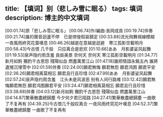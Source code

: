 title: 【填词】别（悲しみ雪に眠る）
tags: 填词
description: 博主的中文填词
---
[00:01.74]原「悲しみ雪に眠る」
[00:06.74]作/編曲∶長岡成貢
[00:19.74]伴奏
[00:21.74]誰的聲音迴盪不停　已是徬徨假装鎮定
[00:33.88]流光飛舞視線模糊 一夜風雨終究花葉嘆息
[00:46.26]越是在意越是迴避　寒江孤影空載明月
[00:58.43]今古恨 几千般　只应离合是悲欢
[01:10.66]ああ　月影婆娑风起舞
[01:19.53]泉声隐约雨含羞 良辰美景 奈何天 奈何天
寒江孤影空載明月 
[01:34.77]新月如鉤 獨釣千古恩怨 殘陽似血 燃盡萬里江山
[01:47.18]誰把情誼永銘五內 誰將遺憾沉埋雪中
[02:01.59]伴奏
[02:24.00]願君無悔 願君無怨 
願君鸿图 願君平安
[02:36.26]願君相离莫相忘
願君且行且珍惜
[02:47.99]ああ　月影婆娑风起舞
[02:57.24]泉声隐约雨含羞　江头未是风波恶 别有人间行路难
[03:12.42]願君無悔願君無怨 願君鸿图願君平安
[03:24.47]願君相离莫相忘 願君且行且珍惜
[03:38.68]伴奏
[04:03.12]新月如鉤 獨釣千古恩怨 殘陽似血 燃盡萬里江山
[04:14.87]繁華散盡總歸塵 今夕何夕君已陌路
[04:27.41]繁華散盡總歸塵 一曲歌了不复再有
[04:39.25]今古恨几千般叹离合 一夜风雨终究花叶嘆息
[04:52.37]繁華散盡總歸塵 一曲歌了不复再有